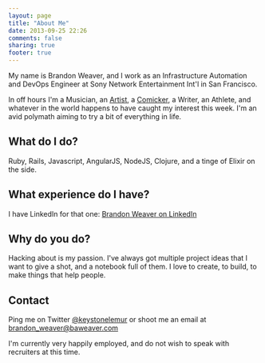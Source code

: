 ```yaml
---
layout: page
title: "About Me"
date: 2013-09-25 22:26
comments: false
sharing: true
footer: true
---
```


My name is Brandon Weaver, and I work as an Infrastructure Automation and DevOps Engineer at Sony Network Entertainment Int'l in San Francisco.

In off hours I'm a Musician, an [Artist](http://www.baweaver.deviantart.com), a [Comicker](http://www.srccomic.com), a Writer, an Athlete, and whatever in the world happens to have caught my interest this week. I'm an avid polymath aiming to try a bit of everything in life.

## What do I do?

Ruby, Rails, Javascript, AngularJS, NodeJS, Clojure, and a tinge of Elixir on the side.

## What experience do I have?

I have LinkedIn for that one: [Brandon Weaver on LinkedIn](https://www.linkedin.com/in/keystonelemur)

## Why do you do?

Hacking about is my passion. I've always got multiple project ideas that I want to give a shot, and a notebook full of them. I love to create, to build, to make things that help people.

## Contact

Ping me on Twitter [@keystonelemur](http://www.twitter.com/keystonelemur) or shoot me an email at brandon_weaver@baweaver.com 

I'm currently very happily employed, and do not wish to speak with recruiters at this time.
